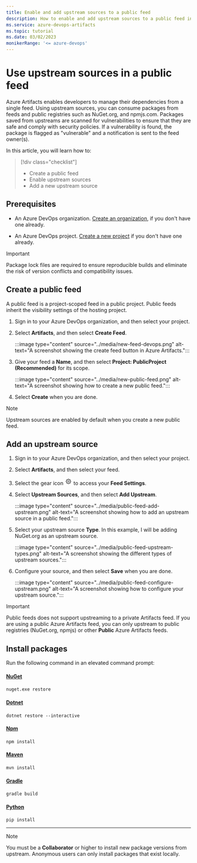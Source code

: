 ```yaml
---
title: Enable and add upstream sources to a public feed
description: How to enable and add upstream sources to a public feed in Azure Artifacts
ms.service: azure-devops-artifacts
ms.topic: tutorial
ms.date: 03/02/2023
monikerRange: '<= azure-devops'
---
```


# Use upstream sources in a public feed

Azure Artifacts enables developers to manage their dependencies from a single feed. Using upstream sources, you can consume packages from feeds and public registries such as NuGet.org, and npmjs.com. Packages saved from upstreams are scanned for vulnerabilities to ensure that they are safe and comply with security policies. If a vulnerability is found, the package is flagged as "vulnerable" and a notification is sent to the feed owner(s).  

In this article, you will learn how to:

> [!div class="checklist"]
>
> - Create a public feed 
> - Enable upstream sources
> - Add a new upstream source

## Prerequisites

- An Azure DevOps organization. [Create an organization](../../organizations/accounts/create-organization.md), if you don't have one already.

- An Azure DevOps project. [Create a new project](../../organizations/projects/create-project.md) if you don't have one already.

> [!IMPORTANT]
> Package lock files are required to ensure reproducible builds and eliminate the risk of version conflicts and compatibility issues.

## Create a public feed

A public feed is a project-scoped feed in a public project. Public feeds inherit the visibility settings of the hosting project.

1. Sign in to your Azure DevOps organization, and then select your project.

1. Select **Artifacts**, and then select **Create Feed**.

    :::image type="content" source="../media/new-feed-devops.png" alt-text="A screenshot showing the create feed button in Azure Artifacts.":::

1. Give your feed a **Name**, and then select **Project: PublicProject (Recommended)** for its scope.

    :::image type="content" source="../media/new-public-feed.png" alt-text="A screenshot showing how to create a new public feed.":::

1. Select **Create** when you are done.

> [!NOTE]
> Upstream sources are enabled by default when you create a new public feed.

## Add an upstream source

1. Sign in to your Azure DevOps organization, and then select your project.

1. Select **Artifacts**, and then select your feed.

1. Select the gear icon ![gear icon](../../media/icons/gear-icon.png) to access your **Feed Settings**.

1. Select **Upstream Sources**, and then select **Add Upstream**.

    :::image type="content" source="../media/public-feed-add-upstream.png" alt-text="A screenshot showing how to add an upstream source in a public feed.":::

1. Select your upstream source **Type**. In this example, I will be adding NuGet.org as an upstream source.

    :::image type="content" source="../media/public-feed-upstream-types.png" alt-text="A screenshot showing the different types of upstream sources.":::

1. Configure your source, and then select **Save** when you are done.

    :::image type="content" source="../media/public-feed-configure-upstream.png" alt-text="A screenshot showing how to configure your upstream source.":::

> [!IMPORTANT]
> Public feeds does not support upstreaming to a private Artifacts feed. If you are using a public Azure Artifacts feed, you can only upstream to public registries (NuGet.org, npmjs) or other **Public** Azure Artifacts feeds.

## Install packages

Run the following command in an elevated command prompt:

#### [NuGet](#tab/nuget)

```Command
nuget.exe restore
```

#### [Dotnet](#tab/dotnet)

```Command
dotnet restore --interactive
```

#### [Npm](#tab/npm)

```Command
npm install
```

#### [Maven](#tab/maven)

```Command
mvn install
```

#### [Gradle](#tab/gradle)

```Command
gradle build
```

#### [Python](#tab/python)

```Command
pip install
```

- - -

> [!NOTE]
> You must be a **Collaborator** or higher to install new package versions from upstream. Anonymous users can only install packages that exist locally.
